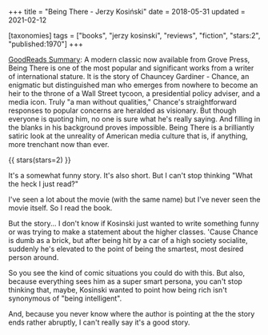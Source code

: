 +++
title = "Being There - Jerzy Kosiński"
date = 2018-05-31
updated = 2021-02-12

[taxonomies]
tags = ["books", "jerzy kosinski", "reviews", "fiction", "stars:2",
"published:1970"]
+++

[GoodReads Summary](https://www.goodreads.com/book/show/677877.Being_There):
A modern classic now available from Grove Press, Being There is one of the
most popular and significant works from a writer of international stature. It
is the story of Chauncey Gardiner - Chance, an enigmatic but distinguished man
who emerges from nowhere to become an heir to the throne of a Wall Street
tycoon, a presidential policy adviser, and a media icon. Truly "a man without
qualities," Chance's straightforward responses to popular concerns are
heralded as visionary. But though everyone is quoting him, no one is sure what
he's really saying. And filling in the blanks in his background proves
impossible. Being There is a brilliantly satiric look at the unreality of
American media culture that is, if anything, more trenchant now than ever.

<!-- more -->

{{ stars(stars=2) }}

It's a somewhat funny story. It's also short. But I can't stop thinking "What
the heck I just read?"

I've seen a lot about the movie (with the same name) but I've never seen the
movie itself. So I read the book.

But the story... I don't know if Kosinski just wanted to write something funny
or was trying to make a statement about the higher classes. 'Cause Chance is
dumb as a brick, but after being hit by a car of a high society socialite,
suddenly he's elevated to the point of being the smartest, most desired person
around.

So you see the kind of comic situations you could do with this. But also,
because everything sees him as a super smart persona, you can't stop thinking
that, maybe, Kosinski wanted to point how being rich isn't synonymous of
"being intelligent".

And, because you never know where the author is pointing at the the story ends
rather abruptly, I can't really say it's a good story.
